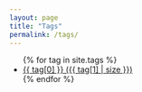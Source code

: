 ```yaml
---
layout: page
title: "Tags"
permalink: /tags/
---
```

<ul>
  {% for tag in site.tags %}
    <li><a href="{{ '/tag/' | append: tag[0] | relative_url }}">{{ tag[0] }} ({{ tag[1] | size }})</a></li>
  {% endfor %}
</ul>
